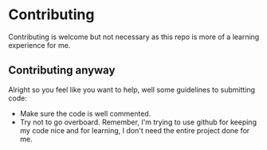 # Contributing

Contributing is welcome but not necessary as this repo is more of a learning experience for me.

## Contributing anyway

Alright so you feel like you want to help, well some guidelines to submitting code:

* Make sure the code is well commented.
* Try not to go overboard. Remember, I'm trying to use github for keeping my code nice and for learning, I don't need the entire project done for me.
